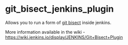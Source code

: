 # git_bisect_jenkins_plugin

Allows you to run a form of [git bisect](https://git-scm.com/docs/git-bisect) inside jenkins.

More information available in the wiki - https://wiki.jenkins.io/display/JENKINS/Git+Bisect+Plugin

